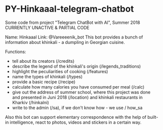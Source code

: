 # PY-Hinkaaal-telegram-chatbot
Some code from project "Telegram ChatBot with AI", Summer 2018
CURRENTLY UNACTIVE & PARTIAL CODE

Name: Hinkaaal
Link: @Vareeeenik_bot
This bot provides a bunch of information about khinkali - a dumpling in Georgian cuisine.

Functions:
- tell about its creators (/credits)
- describe the legend of the khinkali's origin (/legends_traditions)
- highlight the peculiarities of cooking (/features) 
- name the types of khinkali (/types)
- provide a basic recipe (/recipe)
- calculate how many calories you have consumed per meal (/calc)
- give out the address of summer school, where this project was done and presented in Juni 2018 (/location) and khinkali restaurants in Kharkiv (/hinkalni)
- write to the admin (/sa), if we don't know how - we use / how_sa

Also this bot can support elementary correspondence with the help of built-in intelligence, react to photos, videos and stickers in a certain way.
